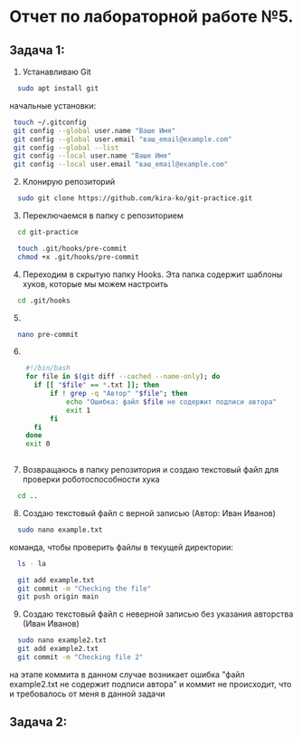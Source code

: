 Отчет по лабораторной работе №5.
===

Задача 1:
----

1. Устанавливаю Git
 ```bash
   sudo apt install git
   ```

начальные установки:
```bash
 touch ~/.gitconfig
 git config --global user.name "Ваше Имя"
 git config --global user.email "ваш_email@example.com"
 git config --global --list
 git config --local user.name "Ваше Имя"
 git config --local user.email "ваш_email@example.com"

  ```

 2. Клонирую репозиторий
```bash
  sudo git clone https://github.com/kira-ko/git-practice.git
```

3. Переключаемся в папку с репозиторием
```bash
  cd git-practice
```

```bash
  touch .git/hooks/pre-commit
  chmod +x .git/hooks/pre-commit
```


4. Переходим в скрытую папку Hooks. Эта папка содержит шаблоны хуков, которые мы можем настроить
```bash
  cd .git/hooks
```

5. 
```bash
  nano pre-commit
```

6.
```bash
    #!/bin/bash
    for file in $(git diff --cached --name-only); do
      if [[ "$file" == *.txt ]]; then
          if ! grep -q "Автор" "$file"; then
              echo "Ошибка: файл $file не содержит подписи автора"
              exit 1
          fi
      fi
    done
    exit 0
  
```

7. Возвращаюсь в папку репозитория и создаю текстовый файл для проверки роботоспособности хука
```bash
  cd ..
```

8. Создаю текстовый файл с верной записью (Автор: Иван Иванов)
```bash
  sudo nano example.txt
```

команда, чтобы проверить файлы в текущей директории:
```bash
  ls - la
```


```bash
  git add example.txt
  git commit -m "Checking the file"
  git push origin main
```

9. Создаю текстовый файл с неверной записью без указания авторства (Иван Иванов)
```bash
  sudo nano example2.txt
  git add example2.txt
  git commit -m "Checking file 2"
```
на этапе коммита в данном случае возникает ошибка "файл example2.txt не содержит подписи автора" и коммит не происходит, что и требовалось от меня в данной задачи

Задача 2:
----



